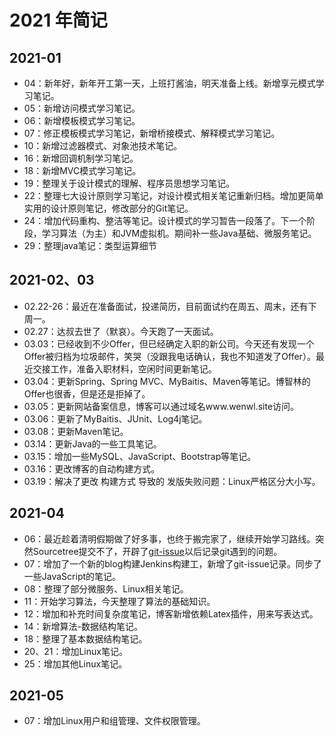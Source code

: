 # 2021 年简记

## 2021-01

* 04：新年好，新年开工第一天，上班打酱油，明天准备上线。新增享元模式学习笔记。
* 05：新增访问模式学习笔记。
* 06：新增模板模式学习笔记。
* 07：修正模板模式学习笔记，新增桥接模式、解释模式学习笔记。
* 10：新增过滤器模式、对象池技术笔记。
* 16：新增回调机制学习笔记。
* 18：新增MVC模式学习笔记。
* 19：整理关于设计模式的理解、程序员思想学习笔记。
* 22：整理七大设计原则学习笔记，对设计模式相关笔记重新归档。增加更简单实用的设计原则笔记，修改部分的Git笔记。
* 24：增加代码重构、整洁等笔记。设计模式的学习暂告一段落了。下一个阶段，学习算法（为主）和JVM虚拟机。期间补一些Java基础、微服务笔记。
* 29：整理java笔记：类型运算细节

## 2021-02、03

* 02.22-26：最近在准备面试，投递简历，目前面试约在周五、周末，还有下周一。
* 02.27：达叔去世了（默哀）。今天跑了一天面试。
* 03.03：已经收到不少Offer，但已经确定入职的新公司。今天还有发现一个Offer被归档为垃圾邮件，笑哭（没跟我电话确认，我也不知道发了Offer）。最近交接工作，准备入职材料，空闲时间更新笔记。
* 03.04：更新Spring、Spring MVC、MyBaitis、Maven等笔记。博智林的Offer也很香，但是还是拒掉了。
* 03.05：更新网站备案信息，博客可以通过域名www.wenwl.site访问。
* 03.06：更新了MyBaitis、JUnit、Log4j笔记。
* 03.08：更新Maven笔记。
* 03.14：更新Java的一些工具笔记。
* 03.15：增加一些MySQL、JavaScript、Bootstrap等笔记。
* 03.16：更改博客的自动构建方式。
* 03.19：解决了更改 构建方式 导致的 发版失败问题：Linux严格区分大小写。

## 2021-04

* 06：最近趁着清明假期做了好多事，也终于搬完家了，继续开始学习路线。突然Sourcetree提交不了，开辟了[git-issue](/git-issue/git-issue-001.html)以后记录git遇到的问题。
* 07：增加了一个新的blog构建Jenkins构建工，新增了git-issue记录。同步了一些JavaScript的笔记。
* 08：整理了部分微服务、Linux相关笔记。
* 11：开始学习算法，今天整理了算法的基础知识。
* 12：增加和补充时间复杂度笔记，博客新增依赖Latex插件，用来写表达式。
* 14：新增算法-数据结构笔记。
* 18：整理了基本数据结构笔记。
* 20、21：增加Linux笔记。
* 25：增加其他Linux笔记。

## 2021-05

* 07：增加Linux用户和组管理、文件权限管理。